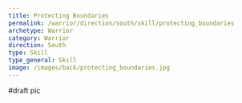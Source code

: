```yaml
---
title: Protecting Boundaries
permalink: /warrior/direction/south/skill/protecting_boundaries
archetype: Warrior
category: Warrior
direction: South
type: Skill
type_general: Skill
image: /images/back/protecting_boundaries.jpg
---
```

#draft pic
